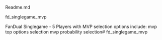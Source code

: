 Readme.md

fd_singlegame_mvp

FanDual Singlegame - 5 Players with MVP
selection options include:
mvp top options selection
mvp probability selection# fd_singlegame_mvp
